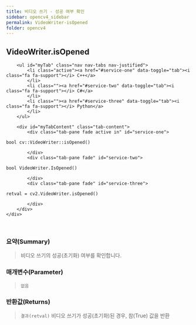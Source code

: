 ```yaml
---
title: 비디오 쓰기 - 성공 여부 확인
sidebar: opencv4_sidebar
permalink: VideoWriter-isOpened
folder: opencv4
---
```


<div class="row">
    <div class="col-lg-12">
        <h2 class="page-header">VideoWriter.isOpened</h2>
    </div>
    <div class="col-lg-12">

        <ul id="myTab" class="nav nav-tabs nav-justified">
            <li class="active"><a href="#service-one" data-toggle="tab"><i class="fa fa-support"></i> C++</a>
            </li>
            <li class=""><a href="#service-two" data-toggle="tab"><i class="fa fa-support"></i> C#</a>
            </li>
            <li class=""><a href="#service-three" data-toggle="tab"><i class="fa fa-support"></i> Python</a>
            </li>
        </ul>

        <div id="myTabContent" class="tab-content">
            <div class="tab-pane fade active in" id="service-one">
<pre class="prettyprint"><code class="language-cpp">bool cv::VideoWriter::isOpened()</code></pre>
            </div>
            <div class="tab-pane fade" id="service-two">
<pre class="prettyprint"><code class="language-cs">bool VideoWriter.IsOpened()</code></pre>
            </div>
            <div class="tab-pane fade" id="service-three">
<pre class="prettyprint"><code class="language-py">retval = cv2.VideoWriter.isOpened()</code></pre>
            </div>
        </div>
    </div>
</div>

<br>

### 요약(Summary)

> 비디오 쓰기의 성공(초기화) 여부를 확인합니다.

### 매개변수(Parameter)

> `없음`

### 반환값(Returns)

> `결과(retval)` 비디오 쓰기가 성공(초기화)된 경우, 참(True) 값을 반환